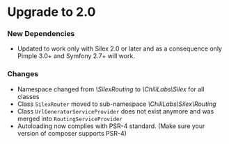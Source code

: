 # Upgrade to 2.0

### New Dependencies

* Updated to work only with Silex 2.0 or later and as a consequence only Pimple
3.0+ and Symfony 2.7+ will work.

### Changes

* Namespace changed from *\SilexRouting* to *\ChiliLabs\Silex* for all classes
* Class ```SilexRouter``` moved to sub-namespace *\ChiliLabs\Silex\Routing*
* Class ```UrlGeneratorServiceProvider``` does not exist anymore and was merged
  into ```RoutingServiceProvider```
* Autoloading now complies with PSR-4 standard. (Make sure your version of
  composer supports PSR-4)
